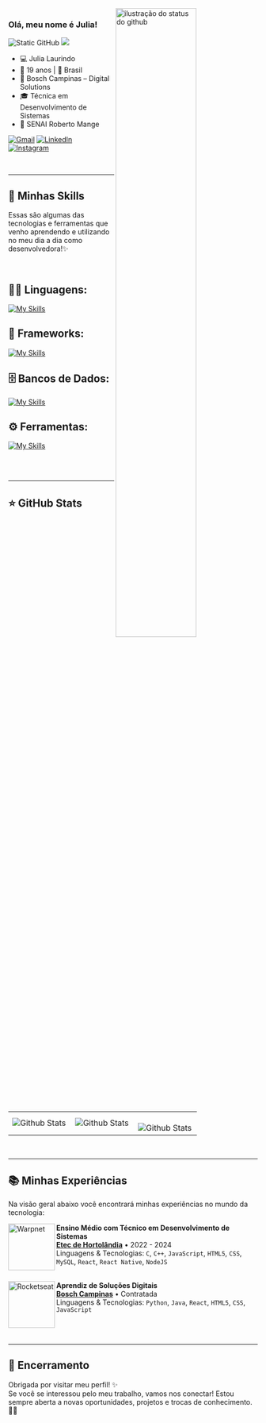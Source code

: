 <img align='right' width="57%" src="https://github.com/user-attachments/assets/ef979c33-4c3c-4801-8714-7d263f62e138" alt="ilustração do status do github">

### Olá, meu nome é Julia!

<img src="https://img.shields.io/static/v1?label=Overview&message=j-laurindo&color=9b59b6&style=for-the-badge&logo=GitHub" alt="Static GitHub">
<img src="https://img.shields.io/static/v1?label=Empresa&message=Bosch%20Campinas&color=9b59b6&style=for-the-badge&logo=bosch&logoColor=white" />

- 💻 Julia Laurindo  
- 🌸 19 anos | 📍 Brasil  
- 🏢 Bosch Campinas – Digital Solutions 
- 🎓 Técnica em Desenvolvimento de Sistemas
- 🏫 SENAI Roberto Mange

<p align="left">
  <a href="#" title="Gmail">
  <img src="https://img.shields.io/badge/-Gmail-FF0000?style=flat-square&labelColor=FF0000&logo=gmail&logoColor=white&link=juliarobertslaurindodasilva@gmail.com" alt="Gmail"/></a>
  <a href="#" title="LinkedIn">
  <img src="https://img.shields.io/badge/-Linkedin-0e76a8?style=flat-square&logo=Linkedin&logoColor=white&link=https://www.linkedin.com/in/julia-laurindo-65312a326/" alt="LinkedIn"/></a>
  <a href="#" title="Instagram">
  <img src="https://img.shields.io/badge/-Instagram-DF0174?style=flat-square&labelColor=DF0174&logo=instagram&logoColor=white&link=https://www.instagram.com/_jlaurind0/" alt="Instagram"/></a>
</p>

</br>

----


## 🚀 Minhas Skills
<p>Essas são algumas das tecnologias e ferramentas que venho aprendendo e utilizando no meu dia a dia como desenvolvedora!✨</p>

</br>

## 👨‍💻 Linguagens: 
[![My Skills](https://skillicons.dev/icons?i=html,css,javascript,java,python,c,cs,cpp&theme=light)](https://skillicons.dev)

## 🧰 Frameworks: 
[![My Skills](https://skillicons.dev/icons?i=react,bootstrap&theme=light)](https://skillicons.dev)

## 🗄️ Bancos de Dados: 
[![My Skills](https://skillicons.dev/icons?i=mysql,firebase&theme=light)](https://skillicons.dev)

## ⚙️ Ferramentas:
[![My Skills](https://skillicons.dev/icons?i=git,github,visualstudio,vscode,figma,androidstudio,pycharm,idea,arduino&theme=light)](https://skillicons.dev)<br><br>

</br>

----

## ⭐ GitHub Stats

<table>
  <tr>
    <td>
      <img
        align="left"
        src="https://github-readme-stats.vercel.app/api?username=j-laurindo&theme=buefy&show_icons=true&hide_border=true&count_private=true" 
        alt="Github Stats"
      />
    </td>
    <td>
      <img
        align="left"
        src="https://github-readme-streak-stats.herokuapp.com/?user=j-laurindo&theme=buefy&hide_border=true"
        alt="Github Stats"
      />
    </td>
    <td>
      <br />
      <img
        align="left"
        src="https://github-readme-stats.vercel.app/api/top-langs/?username=j-laurindo&theme=buefy&show_icons=true&hide_border=true&layout=compact"
        alt="Github Stats"
      />
    </td>
  </tr>
</table>

</br>

----

## 📚 Minhas Experiências

Na visão geral abaixo você encontrará minhas experiências no mundo da tecnologia:

[<img align="left" height="94px" width="94px" alt="Warpnet" src="https://leonardo-energy.org.br/wp-content/uploads/2017/07/LOGO-ETEC.jpg"/>](https://etechortolandia.cps.sp.gov.br/)

**Ensino Médio com Técnico em Desenvolvimento de Sistemas** \
[**Etec de Hortolândia**](https://etechortolandia.cps.sp.gov.br/) • 2022 - 2024 \
Linguagens & Tecnologias: `C`, `C++`, `JavaScript`, `HTML5`, `CSS`, `MySQL`, `React`, `React Native`, `NodeJS`\
<br/>

[<img align="left" height="94px" width="94px" alt="Rocketseat" src="https://encrypted-tbn0.gstatic.com/images?q=tbn:ANd9GcTpFXGfJGDomMP9aSV_vJi2w_m17dVyR8udPA&s"/>](https://www.bosch.com.br/)

**Aprendiz de Soluções Digitais** \
[**Bosch Campinas**](https://rocketseat.com.br/) • Contratada \
Linguagens & Tecnologias: `Python`, `Java`, `React`, `HTML5`, `CSS`, `JavaScript`\
</br>

</br>

---

## 💬 Encerramento

Obrigada por visitar meu perfil! ✨  
Se você se interessou pelo meu trabalho, vamos nos conectar! Estou sempre aberta a novas oportunidades, projetos e trocas de conhecimento. 💜🚀

</br>
